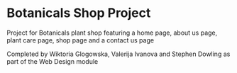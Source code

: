 # Botanicals Shop Project

Project for Botanicals plant shop featuring a home page, about us page, plant care page, shop page and a contact us page 

Completed by Wiktoria Glogowska, Valerija Ivanova and Stephen Dowling as part of the Web Design module 
